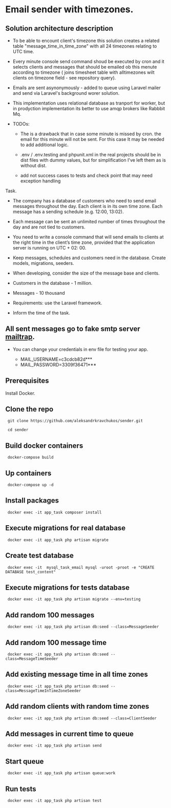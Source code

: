 # Email sender with timezones.

## Solution architecture description

* To be able to encount client's timezone this solution creates a related table "message_time_in_time_zone" with all 24 timezones relating to UTC time.

* Every minute console send command shoud be executed by cron and it selects clients and messages that should be emailed ob this menute according to timezone ( joins timesheet table with alltimezones wilt clients on timezone field - see repository query).

* Emails are sent asynonymously - added to queue using Laravel mailer and send via Laravel's background worer solution.

* This implementation uses relational database as tranport for worker, but in prodyction implementation its better to use amqp brokers like Rabbbit Mq.

* TODOs:
  
  - The is a drawback that in case some minute is missed by cron. the email for this minute will not be sent. For this case It may be needed to add additional logic.

  - .env  / .env.testing and phpunit.xml in the real projects should be in dist files with dummy values, but for simplification I've left them as is without dist.
    
  - add not success cases to tests and check point that may need exception handling
  
Task.

* The company has a database of customers who need to send email messages throughout the day. Each client is in its own time zone. Each message has a sending schedule (e.g. 12:00, 13:02). 

* Each message can be sent an unlimited number of times throughout the day and are not tied to customers.

* You need to write a console command that will send emails to clients at the right time in the client’s time zone, provided that the application server is running on UTC + 02: 00. 

* Keep messages, schedules and customers need in the database. Create models, migrations, seeders.

* When developing, consider the size of the message base and clients.
* Customers in the database - 1 million.
* Messages - 10 thousand

* Requirements: use the Laravel framework.

* Inform the time of the task.

## All sent messages go to fake smtp server <a href="https://prnt.sc/tcf7b6">mailtrap</a>. 

* You can change your credentials in env file for testing your app.

    * MAIL_USERNAME=c3cdcb82d***
    * MAIL_PASSWORD=3309f36471*** 

## Prerequisites

Install Docker.

## Clone the repo

     git clone https://github.com/aleksandrkravchukos/sender.git
     
     cd sender

## Build docker containers

     docker-compose build 

## Up containers

     docker-compose up -d
     
## Install packages

     docker exec -it app_task composer install 
     
## Execute migrations for real database

     docker exec -it app_task php artisan migrate 

## Create test database

     docker exec -it  mysql_task_email mysql -uroot -proot -e "CREATE DATABASE test_content"

## Execute migrations for tests database

     docker exec -it app_task php artisan migrate --env=testing
     
## Add random 100 messages

     docker exec -it app_task php artisan db:seed --class=MessageSeeder
     
## Add random 100 message time

     docker exec -it app_task php artisan db:seed --class=MessageTimeSeeder
     
## Add existing message time in all time zones

     docker exec -it app_task php artisan db:seed --class=MessageTimeInTimeZoneSeeder
     
## Add random clients with random time zones 

     docker exec -it app_task php artisan db:seed --class=ClientSeeder
     
## Add messages in current time to queue

     docker exec -it app_task php artisan send 

## Start queue
 
     docker exec -it app_task php artisan queue:work
     
## Run tests

     docker exec -it app_task php artisan test
     
     
     
